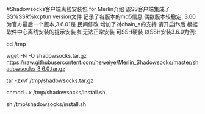 #Shadowsocks客户端离线安装包 for Merlin介绍
该SS客户端集成了SS%SSR%kcptun
version文件 记录了各版本的md5信息
偶数版本较稳定, 3.60为官方最后一个版本,3.6.01是 民间修改 增加了对chain_a的支持
请开启jfs后 根据软件中心离线安装的提示安装
如无法正常安装 可SSH硬装 以SSH安装3.6.0为例:

cd /tmp

wget -N -O shadowsocks.tar.gz https://raw.githubusercontent.com/heweiye/Merlin_Shadowsocks/master/shadowsocks_3.6.0.tar.gz

tar -zxvf /tmp/shadowsocks.tar.gz

chmod +x /tmp/shadowsocks/install.sh

sh /tmp/shadowsocks/install.sh
